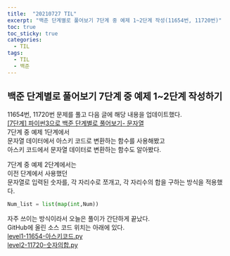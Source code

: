 ```yaml
---
title:  "20210727 TIL"
excerpt: "백준 단계별로 풀어보기 7단계 중 예제 1~2단계 작성(11654번, 11720번)"
toc: true
toc_sticky: true
categories:
  - TIL
tags:
  - TIL
  - 백준
---
```


## 백준 단계별로 풀어보기 7단계 중 예제 1\~2단계 작성하기 
11654번, 11720번 문제를 풀고 다음 글에 해당 내용을 업데이트했다.    
[[7단계] 파이썬3으로 백준 단계별로 풀어보기- 문자열](https://leeryeongsong.github.io/baekjoon/baekjoon-step-by-step-python3-step7/)
<br>
7단계 중 예제 1단계에서  
문자열 데이터에서 아스키 코드로 변환하는 함수를 사용해봤고  
아스키 코드에서 문자열 데이터로 변환하는 함수도 알아봤다.  

7단계 중 예제 2단계에서는    
이전 단계에서 사용했던   
문자열로 입력된 숫자를, 각 자리수로 쪼개고, 각 자리수의 합을 구하는 방식을 적용했다.  
```python
Num_list = list(map(int,Num))
```
자주 쓰이는 방식이라서 오늘은 풀이가 간단하게 끝났다.
<br>
GitHub에 올린 소스 코드 위치는 아래에 있다.  
[level1-11654-아스키코드.py ](https://github.com/leeryeongsong/baekjoon-step-by-step-python3/blob/main/step7/level1-11654-%EC%95%84%EC%8A%A4%ED%82%A4%EC%BD%94%EB%93%9C.py)  
[level2-11720-숫자의합.py](https://github.com/leeryeongsong/baekjoon-step-by-step-python3/blob/main/step7/level2-11720-%EC%88%AB%EC%9E%90%EC%9D%98%ED%95%A9.py)
<br>
<br>
